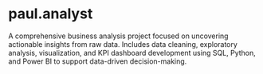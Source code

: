# paul.analyst
A comprehensive business analysis project focused on uncovering actionable insights from raw data. Includes data cleaning, exploratory analysis, visualization, and KPI dashboard development using SQL, Python, and Power BI to support data-driven decision-making.
